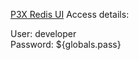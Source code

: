 [P3X Redis UI](https://developer:${globals.pass}@node${nodes.redis_nodes[0].id}-${env.domain}/connect/)
Access details:

User: developer\
Password: ${globals.pass}
